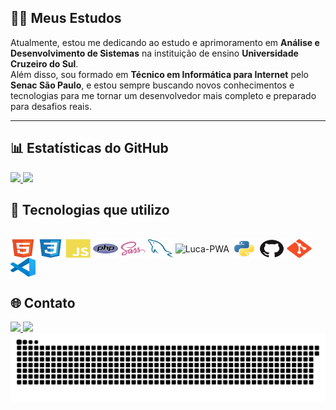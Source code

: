 ## 🧑‍🎓 Meus Estudos

Atualmente, estou me dedicando ao estudo e aprimoramento em **Análise e Desenvolvimento de Sistemas** na instituição de ensino **Universidade Cruzeiro do Sul**.  
Além disso, sou formado em **Técnico em Informática para Internet** pelo **Senac São Paulo**, e estou sempre buscando novos conhecimentos e tecnologias para me tornar um desenvolvedor mais completo e preparado para desafios reais.

---

## 📊 Estatísticas do GitHub

<a href="https://github.com/LxcaszXD">  
  <img height="180em" src="https://github-readme-stats.vercel.app/api?username=LxcaszXD&include_all_commits=true&count_private=true&theme=nord&show_icons=true"/>
  <img height="180em" src="https://github-readme-stats.vercel.app/api/top-langs/?username=LxcaszXD&layout=compact&langs_count=8&theme=nord&count_private=true"/>
</a>


## 🚀 Tecnologias que utilizo

<div style="display: inline_block"><br>
  <img align="center" alt="Luca-HTML" height="30" width="40" src="https://raw.githubusercontent.com/devicons/devicon/master/icons/html5/html5-original.svg">
  <img align="center" alt="Luca-CSS" height="30" width="40" src="https://raw.githubusercontent.com/devicons/devicon/master/icons/css3/css3-original.svg">
  <img align="center" alt="Luca-Js" height="30" width="40" src="https://raw.githubusercontent.com/devicons/devicon/master/icons/javascript/javascript-plain.svg">
  <img align="center" alt="Luca-PHP" height="30" width="40" src="https://raw.githubusercontent.com/devicons/devicon/master/icons/php/php-original.svg">
  <img align="center" alt="Luca-Sass" height="30" width="40" src="https://raw.githubusercontent.com/devicons/devicon/master/icons/sass/sass-original.svg">
  <img align="center" alt="Luca-MySQL" height="30" width="40" src="https://raw.githubusercontent.com/devicons/devicon/master/icons/mysql/mysql-original.svg">
  <img align="center" alt="Luca-PWA" height="30" width="40" src="https://raw.githubusercontent.com/simple-icons/simple-icons/develop/icons/pwa.svg">
  <img align="center" alt="Luca-Python" height="30" width="40" src="https://raw.githubusercontent.com/devicons/devicon/master/icons/python/python-original.svg">
  <img align="center" alt="Luca-GitHub" height="30" width="40" src="https://raw.githubusercontent.com/devicons/devicon/master/icons/github/github-original.svg">
  <img align="center" alt="Luca-Git" height="30" width="40" src="https://raw.githubusercontent.com/devicons/devicon/master/icons/git/git-original.svg">
  <img align="center" alt="Luca-VSCode" height="30" width="40" src="https://raw.githubusercontent.com/devicons/devicon/master/icons/vscode/vscode-original.svg">
</div>

## 🌐 Contato

<a href="https://www.linkedin.com/in/lucas-henrique-da-silva-gon%C3%A7alves/" target="_blank">
  <img src="https://img.shields.io/badge/-LinkedIn-%230077B5?style=for-the-badge&logo=linkedin&logoColor=white">
</a> 
<a href="mailto:lxcaszwork@gmail.com">
  <img src="https://img.shields.io/badge/-Gmail-%23333?style=for-the-badge&logo=gmail&logoColor=white">
</a>

<!-- Snake: light/dark automático -->
<picture>
  <source media="(prefers-color-scheme: dark)" srcset="https://raw.githubusercontent.com/LxcaszXD/LxcaszXD/output/github-contribution-grid-snake-dark.svg" />
  <source media="(prefers-color-scheme: light)" srcset="https://raw.githubusercontent.com/LxcaszXD/LxcaszXD/output/github-contribution-grid-snake.svg" />
  <img alt="Snake animation" src="https://raw.githubusercontent.com/LxcaszXD/LxcaszXD/output/github-contribution-grid-snake.svg" />
</picture>

